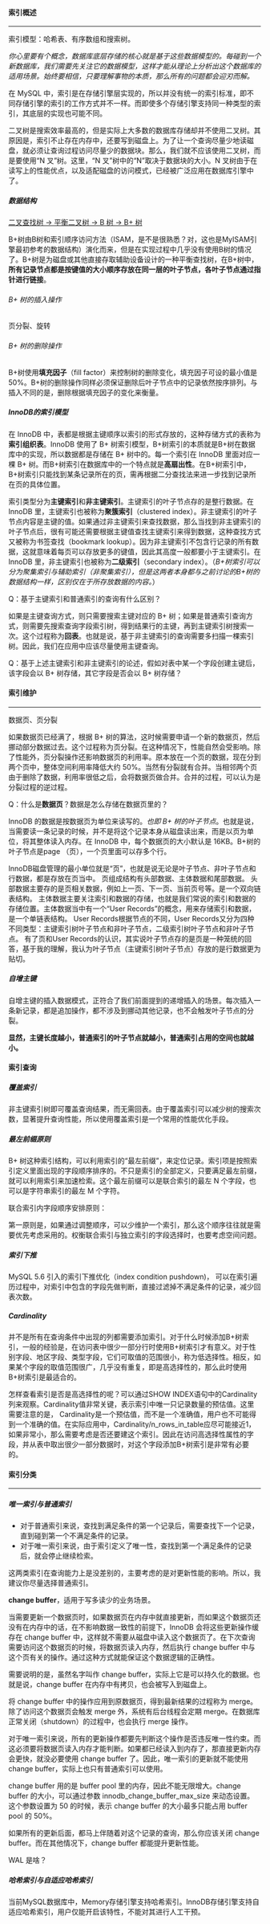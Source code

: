 #### 索引概述

------

索引模型：哈希表、有序数组和搜索树。

*你心里要有个概念，数据库底层存储的核心就是基于这些数据模型的。每碰到一个新数据库，我们需要先关注它的数据模型，这样才能从理论上分析出这个数据库的适用场景。始终要相信，只要理解事物的本质，那么所有的问题都会迎刃而解。*

在 MySQL 中，索引是在存储引擎层实现的，所以并没有统一的索引标准，即不同存储引擎的索引的工作方式并不一样。而即使多个存储引擎支持同一种类型的索引，其底层的实现也可能不同。

二叉树是搜索效率最高的，但是实际上大多数的数据库存储却并不使用二叉树。其原因是，索引不止存在内存中，还要写到磁盘上。为了让一个查询尽量少地读磁盘，就必须让查询过程访问尽量少的数据块。那么，我们就不应该使用二叉树，而是要使用“N 叉”树。这里，“N 叉”树中的“N”取决于数据块的大小。N 叉树由于在读写上的性能优点，以及适配磁盘的访问模式，已经被广泛应用在数据库引擎中了。

##### 数据结构

<u>二叉查找树 -> 平衡二叉树 -> B 树 -> B+ 树</u>

B+树由B树和索引顺序访问方法（ISAM，是不是很熟悉？对，这也是MyISAM引擎最初参考的数据结构）演化而来，但是在实现过程中几乎没有使用B树的情况了。B+树是为磁盘或其他直接存取辅助设备设计的一种平衡查找树，在B+树中，**所有记录节点都是按键值的大小顺序存放在同一层的叶子节点，各叶子节点通过指针进行链接**。

###### B+ 树的插入操作

页分裂、旋转

###### B+ 树的删除操作

B+树使用**填充因子**（fill factor）来控制树的删除变化，填充因子可设的最小值是50%。B+树的删除操作同样必须保证删除后叶子节点中的记录依然按序排列。与插入不同的是，删除根据填充因子的变化来衡量。

##### InnoDB的索引模型

在 InnoDB 中，表都是根据主键顺序以索引的形式存放的，这种存储方式的表称为**索引组织表**。InnoDB 使用了 B+ 树索引模型，B+树索引的本质就是B+树在数据库中的实现，所以数据都是存储在 B+ 树中的。每一个索引在 InnoDB 里面对应一棵 B+ 树。而B+树索引在数据库中的一个特点就是**高扇出性**。在B+树索引中，B+树索引只能找到某条记录所在的页，需再根据二分查找法来进一步找到记录所在页的具体位置。

索引类型分为**主键索引**和**非主键索引**。主键索引的叶子节点存的是整行数据。在 InnoDB 里，主键索引也被称为**聚簇索引**（clustered index）。非主键索引的叶子节点内容是主键的值。如果通过非主键索引来查找数据，那么当找到非主键索引的叶子节点后，很有可能还需要根据主键值查找主键索引来得到数据，这种查找方式又被称为书签查找（bookmark lookup）。因为非主键索引不包含行记录的所有数据，这就意味着每页可以存放更多的键值，因此其高度一般都要小于主键索引。在 InnoDB 里，非主键索引也被称为**二级索引**（secondary index）。（*B+树索引可以分为聚集索引与辅助索引（非聚集索引），但是这两者本身都与之前讨论的B+树的数据结构一样，区别仅在于所存放数据的内容。*）

Q：基于主键索引和普通索引的查询有什么区别？

如果是主键查询方式，则只需要搜索主键对应的 B+ 树；如果是普通索引查询方式，则需要先搜索查询字段索引树，得到结果行的主键，再到主键索引树搜索一次。这个过程称为**回表**。也就是说，基于非主键索引的查询需要多扫描一棵索引树。因此，我们在应用中应该尽量使用主键查询。

Q：基于上述主键索引和非主键索引的论述，假如对表中某一个字段创建主键后，该字段会以 B+ 树存储，其它字段是否会以 B+ 树存储？







#### 索引维护

------

数据页、页分裂

如果数据页已经满了，根据 B+ 树的算法，这时候需要申请一个新的数据页，然后挪动部分数据过去。这个过程称为页分裂。在这种情况下，性能自然会受影响。除了性能外，页分裂操作还影响数据页的利用率。原本放在一个页的数据，现在分到两个页中，整体空间利用率降低大约 50%。当然有分裂就有合并。当相邻两个页由于删除了数据，利用率很低之后，会将数据页做合并。合并的过程，可以认为是分裂过程的逆过程。

Q：什么是**数据页**？数据是怎么存储在数据页里的？

InnoDB 的数据是按数据页为单位来读写的。*也即 B+ 树的叶子节点*。也就是说，当需要读一条记录的时候，并不是将这个记录本身从磁盘读出来，而是以页为单位，将其整体读入内存。在 InnoDB 中，每个数据页的大小默认是 16KB。B+树的叶子节点是page （页），一个页里面可以存多个行。

InnoDB磁盘管理的最小单位就是“页”，也就是说无论是叶子节点、非叶子节点和行数据，都是存放在页当中。
页组成结构有头部数据、主体数据和尾部数据。
头部数据主要存的是页相关数据，例如上一页、下一页、当前页号等。是一个双向链表结构。
主体数据主要关注索引和数据的存储，也就是我们常说的索引和数据的存储位置。主体数据当中有一个“User Records”的概念，用来存储索引和数据，是一个单链表结构。
User Records根据节点的不同，User Records又分为四种不同类型：主键索引树叶子节点和非叶子节点，二级索引树叶子节点和非叶子节点。
有了页和User Records的认识，其实说叶子节点存的是页是一种笼统的回答，基于我的理解，我认为叶子节点（主键索引树叶子节点）存放的是行数据更为贴切。

##### 自增主键

自增主键的插入数据模式，正符合了我们前面提到的递增插入的场景。每次插入一条新记录，都是追加操作，都不涉及到挪动其他记录，也不会触发叶子节点的分裂。

**显然，主键长度越小，普通索引的叶子节点就越小，普通索引占用的空间也就越小。**





#### 索引查询

##### 覆盖索引

非主键索引树即可覆盖查询结果，而无需回表。由于覆盖索引可以减少树的搜索次数，显著提升查询性能，所以使用覆盖索引是一个常用的性能优化手段。

##### 最左前缀原则

B+ 树这种索引结构，可以利用索引的“最左前缀”，来定位记录。索引项是按照索引定义里面出现的字段顺序排序的。不只是索引的全部定义，只要满足最左前缀，就可以利用索引来加速检索。这个最左前缀可以是联合索引的最左 N 个字段，也可以是字符串索引的最左 M 个字符。

联合索引内字段顺序安排原则：

第一原则是，如果通过调整顺序，可以少维护一个索引，那么这个顺序往往就是需要优先考虑采用的。权衡联合索引与独立索引的字段选择时，也要考虑空间问题。

##### 索引下推

MySQL 5.6 引入的索引下推优化（index condition pushdown)， 可以在索引遍历过程中，对索引中包含的字段先做判断，直接过滤掉不满足条件的记录，减少回表次数。



##### Cardinality

并不是所有在查询条件中出现的列都需要添加索引。对于什么时候添加B+树索引，一般的经验是，在访问表中很少一部分行时使用B+树索引才有意义。对于性别字段、地区字段、类型字段，它们可取值的范围很小，称为低选择性。相反，如果某个字段的取值范围很广，几乎没有重复，即是高选择性的，那么此时使用B+树索引是最适合的。

怎样查看索引是否是高选择性的呢？可以通过SHOW INDEX语句中的Cardinality列来观察。Cardinality值非常关键，表示索引中唯一只记录数量的预估值。这里需要注意的是， Cardinality是一个预估值，而不是一个准确值，用户也不可能得到一个准确的值。在实际应用中，Cardinality/n_rows_in_table应尽可能接近1，如果非常小，那么需要考虑是否还要建这个索引。因此在访问高选择性属性的字段，并从表中取出很少一部分数据时，对这个字段添加B+树索引是非常有必要的。



#### 索引分类

------

##### 唯一索引与普通索引



- 对于普通索引来说，查找到满足条件的第一个记录后，需要查找下一个记录，直到碰到第一个不满足条件的记录。
- 对于唯一索引来说，由于索引定义了唯一性，查找到第一个满足条件的记录后，就会停止继续检索。

这两类索引在查询能力上是没差别的，主要考虑的是对更新性能的影响。所以，我建议你尽量选择普通索引。

**change buffer**，适用于写多读少的业务场景。

当需要更新一个数据页时，如果数据页在内存中就直接更新，而如果这个数据页还没有在内存中的话，在不影响数据一致性的前提下，InnoDB 会将这些更新操作缓存在 change buffer 中，这样就不需要从磁盘中读入这个数据页了。在下次查询需要访问这个数据页的时候，将数据页读入内存，然后执行 change buffer 中与这个页有关的操作。通过这种方式就能保证这个数据逻辑的正确性。

需要说明的是，虽然名字叫作 change buffer，实际上它是可以持久化的数据。也就是说，change buffer 在内存中有拷贝，也会被写入到磁盘上。

将 change buffer 中的操作应用到原数据页，得到最新结果的过程称为 merge。除了访问这个数据页会触发 merge 外，系统有后台线程会定期 merge。在数据库正常关闭（shutdown）的过程中，也会执行 merge 操作。

对于唯一索引来说，所有的更新操作都要先判断这个操作是否违反唯一性约束。而这必须要将数据页读入内存才能判断。如果都已经读入到内存了，那直接更新内存会更快，就没必要使用 change buffer 了。因此，唯一索引的更新就不能使用 change buffer，实际上也只有普通索引可以使用。

change buffer 用的是 buffer pool 里的内存，因此不能无限增大。change buffer 的大小，可以通过参数 innodb_change_buffer_max_size 来动态设置。这个参数设置为 50 的时候，表示 change buffer 的大小最多只能占用 buffer pool 的 50%。

如果所有的更新后面，都马上伴随着对这个记录的查询，那么你应该关闭 change buffer。而在其他情况下，change buffer 都能提升更新性能。



WAL 是啥？



##### 哈希索引与自适应哈希索引

当前MySQL数据库中，Memory存储引擎支持哈希索引。InnoDB存储引擎支持自适应哈希索引，用户仅能开启该特性，不能对其进行人工干预。





